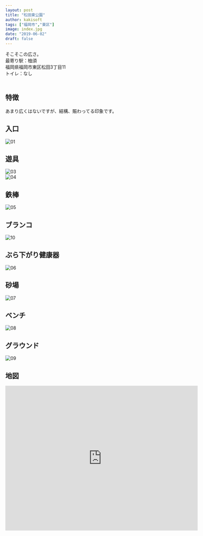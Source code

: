 ```yaml
---
layout: post
title: "松田東公園"
author: kakisoft
tags: ["福岡市","東区"]
image: index.jpg
date: "2019-06-02"
draft: false
---
```


そこそこの広さ。    
最寄り駅：柚須  
福岡県福岡市東区松田3丁目11  
トイレ：なし  
　  
## 特徴
あまり広くはないですが、結構、賑わってる印象です。

## 入口
![01](./01.jpg)

## 遊具
![03](./03.jpg)  
![04](./04.jpg)

## 鉄棒
![05](./05.jpg)

## ブランコ
![10](./10.jpg)

## ぶら下がり健康器
![06](./06.jpg)

## 砂場
![07](./07.jpg)

## ベンチ
![08](./08.jpg)

## グラウンド
![09](./09.jpg)


## 地図
<iframe src="https://www.google.com/maps/embed?pb=!1m18!1m12!1m3!1d1613.9682924162337!2d130.44559193944016!3d33.61769819776702!2m3!1f0!2f0!3f0!3m2!1i1024!2i768!4f13.1!3m3!1m2!1s0x35418fb8b435f1b9%3A0x9765e360b706ebde!2z5p2-55Sw5p2x5YWs5ZyS!5e0!3m2!1sja!2sjp!4v1558027742820!5m2!1sja!2sjp" width="600" height="450" frameborder="0" style="border:0" allowfullscreen></iframe>